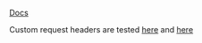 [Docs](https://docs.amplify.aws/react/build-a-backend/data/connect-to-API/)

Custom request headers are tested [here](../..//2-expected-use/auth-modes.ts)
and [here](../../../pseudo-client.test-d.ts)
